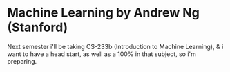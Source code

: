 # Machine Learning by Andrew Ng (Stanford)
Next semester i'll be taking CS-233b (Introduction to Machine Learning), & i want to have a head start, as well as a 100% in that subject, so i'm preparing.
